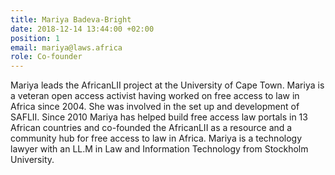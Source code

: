 ```yaml
---
title: Mariya Badeva-Bright
date: 2018-12-14 13:44:00 +02:00
position: 1
email: mariya@laws.africa
role: Co-founder
---
```


Mariya leads the AfricanLII project at the University of Cape Town.  Mariya is a veteran open access activist having worked on free access to law in Africa since 2004. She was involved in the set up and development of SAFLII. Since 2010 Mariya has helped build free access law portals in 13 African countries and co-founded the AfricanLII as a resource and a community hub for free access to law in Africa. Mariya is a technology lawyer with an LL.M in Law and Information Technology from Stockholm University.
